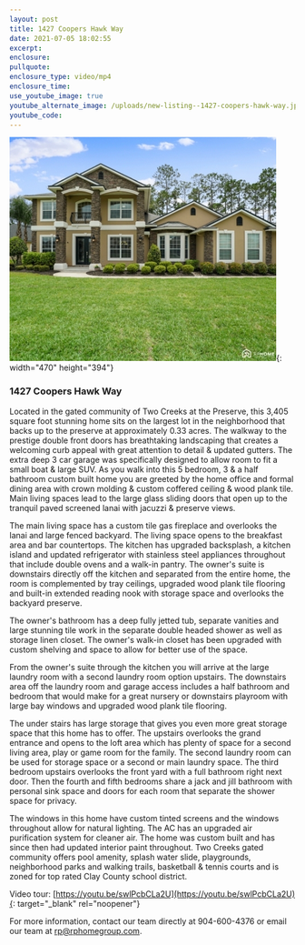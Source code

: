 ```yaml
---
layout: post
title: 1427 Coopers Hawk Way
date: 2021-07-05 18:02:55
excerpt:
enclosure:
pullquote:
enclosure_type: video/mp4
enclosure_time:
use_youtube_image: true
youtube_alternate_image: /uploads/new-listing--1427-coopers-hawk-way.jpg
youtube_code:
---
```

![](/uploads/new-listing--1427-coopers-hawk-way.jpg){: width="470" height="394"}

### 1427 Coopers Hawk Way

Located in the gated community of Two Creeks at the Preserve, this 3,405 square foot stunning home sits on the largest lot in the neighborhood that backs up to the preserve at approximately 0.33 acres. The walkway to the prestige double front doors has breathtaking landscaping that creates a welcoming curb appeal with great attention to detail & updated gutters. The extra deep 3 car garage was specifically designed to allow room to fit a small boat & large SUV. As you walk into this 5 bedroom, 3 & a half bathroom custom built home you are greeted by the home office and formal dining area with crown molding & custom coffered ceiling & wood plank tile. Main living spaces lead to the large glass sliding doors that open up to the tranquil paved screened lanai with jacuzzi & preserve views.&nbsp;

The main living space has a custom tile gas fireplace and overlooks the lanai and large fenced backyard. The living space opens to the breakfast area and bar countertops. The kitchen has upgraded backsplash, a kitchen island and updated refrigerator with stainless steel appliances throughout that include double ovens and a walk-in pantry. The owner's suite is downstairs directly off the kitchen and separated from the entire home, the room is complemented by tray ceilings, upgraded wood plank tile flooring and built-in extended reading nook with storage space and overlooks the backyard preserve.

The owner's bathroom has a deep fully jetted tub, separate vanities and large stunning tile work in the separate double headed shower as well as storage linen closet. The owner's walk-in closet has been upgraded with custom shelving and space to allow for better use of the space.

From the owner's suite through the kitchen you will arrive at the large laundry room with a second laundry room option upstairs. The downstairs area off the laundry room and garage access includes a half bathroom and bedroom that would make for a great nursery or downstairs playroom with large bay windows and upgraded wood plank tile flooring.

The under stairs has large storage that gives you even more great storage space that this home has to offer. The upstairs overlooks the grand entrance and opens to the loft area which has plenty of space for a second living area, play or game room for the family. The second laundry room can be used for storage space or a second or main laundry space. The third bedroom upstairs overlooks the front yard with a full bathroom right next door. Then the fourth and fifth bedrooms share a jack and jill bathroom with personal sink space and doors for each room that separate the shower space for privacy.

The windows in this home have custom tinted screens and the windows throughout allow for natural lighting. The AC has an upgraded air purification system for cleaner air. The home was custom built and has since then had updated interior paint throughout. Two Creeks gated community offers pool amenity, splash water slide, playgrounds, neighborhood parks and walking trails, basketball & tennis courts and is zoned for top rated Clay County school district.

Video tour: [https://youtu.be/swlPcbCLa2U](https://youtu.be/swlPcbCLa2U){: target="_blank" rel="noopener"}

For more information, contact our team directly at 904-600-4376 or email our team at rp@rphomegroup.com.
